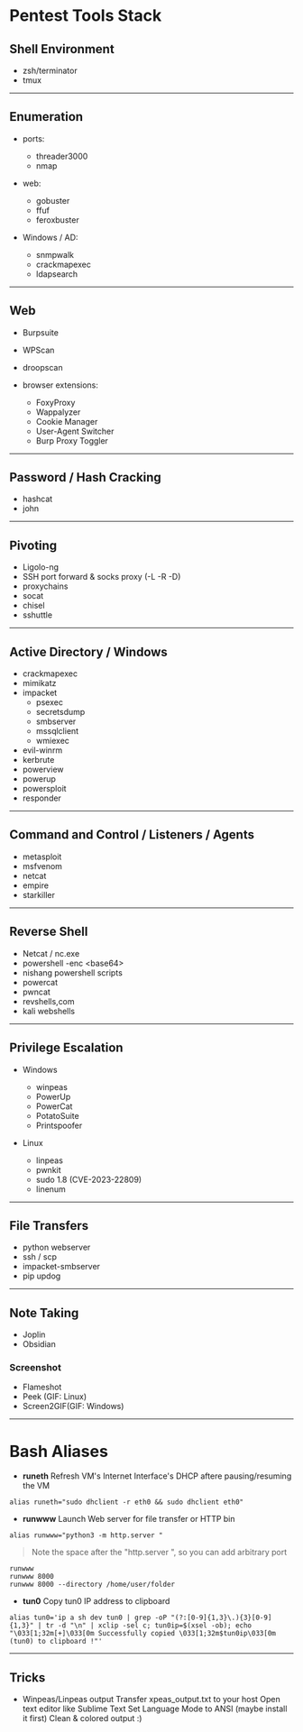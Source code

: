 # Pentest Tools Stack

## Shell Environment
- zsh/terminator
- tmux

---

## Enumeration
- ports:
  - threader3000
  - nmap
	
- web:
  - gobuster
  - ffuf
  - feroxbuster

- Windows / AD:
  - snmpwalk
  - crackmapexec
  - ldapsearch

---

## Web
- Burpsuite
- WPScan
- droopscan

- browser extensions:
  - FoxyProxy
  - Wappalyzer
  - Cookie Manager
  - User-Agent Switcher
  - Burp Proxy Toggler

---

## Password / Hash Cracking
- hashcat
- john

---

## Pivoting
- Ligolo-ng
- SSH port forward & socks proxy (-L -R -D)
- proxychains
- socat
- chisel
- sshuttle

---

## Active Directory / Windows
- crackmapexec
- mimikatz
- impacket
  - psexec
  - secretsdump
  - smbserver
  - mssqlclient
  - wmiexec	
- evil-winrm
- kerbrute
- powerview
- powerup
- powersploit
- responder

---

## Command and Control / Listeners / Agents
- metasploit
- msfvenom
- netcat
- empire
- starkiller

---

## Reverse Shell
- Netcat / nc.exe
- powershell -enc \<base64>
- nishang powershell scripts
- powercat
- pwncat
- revshells,com
- kali webshells

---

## Privilege Escalation
- Windows
  - winpeas
  - PowerUp
  - PowerCat
  - PotatoSuite 
  - Printspoofer

- Linux
  - linpeas
  - pwnkit
  - sudo 1.8 (CVE-2023-22809)
  - linenum

---

## File Transfers
- python webserver
- ssh / scp
- impacket-smbserver
- pip updog

---

## Note Taking
- Joplin
- Obsidian

### Screenshot
- Flameshot
- Peek (GIF: Linux)
- Screen2GIF(GIF: Windows)

---

# Bash Aliases
- **runeth**
Refresh VM's Internet Interface's DHCP aftere pausing/resuming the VM 
```
alias runeth="sudo dhclient -r eth0 && sudo dhclient eth0"
```

- **runwww**
Launch Web server for file transfer or HTTP bin
```
alias runwww="python3 -m http.server "
```
> Note the space after the "http.server ", so you can add arbitrary port
```
runwww
runwww 8000
runwww 8000 --directory /home/user/folder
```

- **tun0**
Copy tun0 IP address to clipboard
```
alias tun0='ip a sh dev tun0 | grep -oP "(?:[0-9]{1,3}\.){3}[0-9]{1,3}" | tr -d "\n" | xclip -sel c; tun0ip=$(xsel -ob); echo "\033[1;32m[+]\033[0m Successfully copied \033[1;32m$tun0ip\033[0m (tun0) to clipboard !"'
```

---

## Tricks
- Winpeas/Linpeas output
Transfer xpeas_output.txt to your host
Open text editor like Sublime Text
Set Language Mode to ANSI (maybe install it first)
Clean & colored output :)
